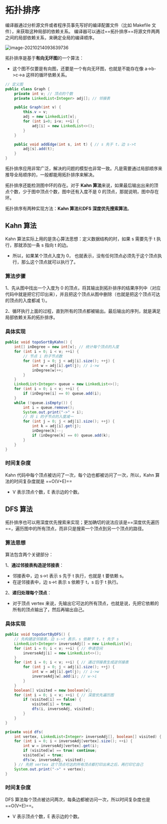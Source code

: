# 拓扑排序

编译器通过分析源文件或者程序员事先写好的编译配置文件（比如 Makefile 文件），来获取这种局部的依赖关系。 编译器可以通过==拓扑排序==将源文件两两之间的局部依赖关系，来确定全局的编译顺序。

![image-20210214093639736](https://aliyun-typora-img.oss-cn-beijing.aliyuncs.com/imgs/20210214093639.png)



拓扑排序是基于**有向无环图**的一个算法：

- 这个图不仅要是有向图，还要是一个有向无环图，也就是不能存在像 a->b->c->a 这样的循环依赖关系。

```java
// 定义图
public class Graph {
    private int v; // 顶点的个数
    private LinkedList<Integer> adj[]; // 邻接表

    public Graph(int v) {
        this.v = v;
        adj = new LinkedList[v];
        for (int i=0; i<v; ++i) {
            adj[i] = new LinkedList<>();
        }
    }

    public void addEdge(int s, int t) { // s 先于 t，边 s->t
        adj[s].add(t);
    }
}
```

拓扑排序应用非常广泛，解决的问题的模型也非常一致。凡是需要通过局部顺序来推导全局顺序的，一般都能用拓扑排序来解决。

拓扑排序还能检测图中环的存在。对于 **Kahn 算法**来说，如果最后输出出来的顶点个数，少于图中顶点个数，图中还有入度不是 0 的顶点，那就说明，图中存在环。

拓扑排序有两种实现方法：**Kahn 算法**和**DFS 深度优先搜索算法**。

## Kahn 算法

Kahn 算法实际上用的是贪心算法思想：定义数据结构的时，如果 s 需要先于 t 执行，那就添加一条 s 指向 t 的边。

- 所以，如果某个顶点入度为 0， 也就表示，没有任何顶点必须先于这个顶点执行，那么这个顶点就可以执行了。

### 算法步骤

1、先从图中找出一个入度为 0 的顶点，将其输出到拓扑排序的结果序列中（对应代码中就是把它打印出来），并且把这个顶点从图中删除（也就是把这个顶点可达的顶点的入度都减 1）。

2、循环执行上面的过程，直到所有的顶点都被输出。最后输出的序列，就是满足局部依赖关系的拓扑排序。

### 具体实现

```java
public void topoSortByKahn() {
    int[] inDegree = new int[v]; // 统计每个顶点的入度
    for (int i = 0; i < v; ++i) {
        // 节点 i 的子节点数
        for (int j = 0; j < adj[i].size(); ++j) {
            int w = adj[i].get(j); // i->w
            inDegree[w]++;
        }
    }
    LinkedList<Integer> queue = new LinkedList<>();
    for (int i = 0; i < v; ++i) {
        if (inDegree[i] == 0) queue.add(i);
    }
    while (!queue.isEmpty()) {
        int i = queue.remove();
        System.out.print("->" + i);
        // 将 i 的子节点的入度减一
        for (int j = 0; j < adj[i].size(); ++j) {
            int k = adj[i].get(j);
            inDegree[k]--;
            if (inDegree[k] == 0) queue.add(k);
        }
    }
}
```

### 时间复杂度

 Kahn 代码中每个顶点被访问了一次，每个边也都被访问了一次，所以，Kahn 算法的时间复杂度就是 ==O(V+E)==

- V 表示顶点个数，E 表示边的个数。



## DFS 算法

拓扑排序也可以用深度优先搜索来实现；更加确切的说法应该是==深度优先遍历==，遍历图中的所有顶点，而非只是搜索一个顶点到另一个顶点的路径。

### 算法思想

算法包含两个关键部分：

1、**通过邻接表构造逆邻接表**：

- 邻接表中，边 s->t 表示 s 先于 t 执行，也就是 t 要依赖 s。
- 在逆邻接表中，边 s->t 表示 s 依赖于 t，s 后于 t 执行。

2、**递归处理每个顶点**：

- 对于顶点 vertex 来说，先输出它可达的所有顶点，也就是说，先把它依赖的所有的顶点输出了，然后再输出自己。

### 具体实现

```java
public void topoSortByDFS() {
    // 先构建逆邻接表，边 s->t 表示，s 依赖于 t，t 先于 s
    LinkedList<Integer> inverseAdj[] = new LinkedList[v];
    for (int i = 0; i < v; ++i) { // 申请空间
        inverseAdj[i] = new LinkedList<>();
    }
    for (int i = 0; i < v; ++i) { // 通过邻接表生成逆邻接表
        for (int j = 0; j < adj[i].size(); ++j) {
            int w = adj[i].get(j); // i->w
            inverseAdj[w].add(i); // w->i
        }
    }
    boolean[] visited = new boolean[v];
    for (int i = 0; i < v; ++i) { // 深度优先遍历图
        if (visited[i] == false) {
            visited[i] = true;
            dfs(i, inverseAdj, visited);
        }
    }
}

private void dfs(
    int vertex, LinkedList<Integer> inverseAdj[], boolean[] visited) {
    for (int i = 0; i < inverseAdj[vertex].size(); ++i) {
        int w = inverseAdj[vertex].get(i);
        if (visited[w] == true) continue;
        visited[w] = true;
        dfs(w, inverseAdj, visited);
    } // 先把 vertex 这个顶点可达的所有顶点都打印出来之后，再打印它自己
    System.out.print("->" + vertex);
}
```

### 时间复杂度

DFS 算法每个顶点被访问两次，每条边都被访问一次，所以时间复杂度也是 ==O(V+E)==。

- V 表示顶点个数，E 表示边的个数。